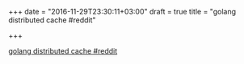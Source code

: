+++
date = "2016-11-29T23:30:11+03:00"
draft = true
title = "golang distributed cache  #reddit"

+++

<p><a href="https://t.co/7JjKo9nOOw">golang distributed cache  #reddit</a></p>

